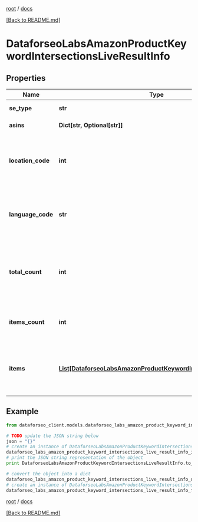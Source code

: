 [root](./../ "root") / [docs](./ "docs")

[[Back to README.md]](./../README.md "[Back to README.md]")

# DataforseoLabsAmazonProductKeywordIntersectionsLiveResultInfo

## Properties

Name | Type | Description | Notes
------------ | ------------- | ------------- | -------------
**se_type** | **str** | search engine type | [optional]
**asins** | **Dict[str, Optional[str]]** | ASINs in a POST array | [optional]
**location_code** | **int** | location code in a POST array if there is no data, then the value is null | [optional]
**language_code** | **str** | language code in a POST array if there is no data, then the value is null | [optional]
**total_count** | **int** | total amount of results in our database relevant to your request | [optional]
**items_count** | **int** | the number of results returned in the items array | [optional]
**items** | [**List[DataforseoLabsAmazonProductKeywordIntersectionsLiveItem]**](DataforseoLabsAmazonProductKeywordIntersectionsLiveItem.md) | contains detected Amazon product competitors and related data | [optional]

## Example

```python
from dataforseo_client.models.dataforseo_labs_amazon_product_keyword_intersections_live_result_info import DataforseoLabsAmazonProductKeywordIntersectionsLiveResultInfo

# TODO update the JSON string below
json = "{}"
# create an instance of DataforseoLabsAmazonProductKeywordIntersectionsLiveResultInfo from a JSON string
dataforseo_labs_amazon_product_keyword_intersections_live_result_info_instance = DataforseoLabsAmazonProductKeywordIntersectionsLiveResultInfo.from_json(json)
# print the JSON string representation of the object
print DataforseoLabsAmazonProductKeywordIntersectionsLiveResultInfo.to_json()

# convert the object into a dict
dataforseo_labs_amazon_product_keyword_intersections_live_result_info_dict = dataforseo_labs_amazon_product_keyword_intersections_live_result_info_instance.to_dict()
# create an instance of DataforseoLabsAmazonProductKeywordIntersectionsLiveResultInfo from a dict
dataforseo_labs_amazon_product_keyword_intersections_live_result_info_form_dict = dataforseo_labs_amazon_product_keyword_intersections_live_result_info.from_dict(dataforseo_labs_amazon_product_keyword_intersections_live_result_info_dict)
```

  

[root](./../ "root") / [docs](./ "docs")

[[Back to README.md]](./../README.md "[Back to README.md]")